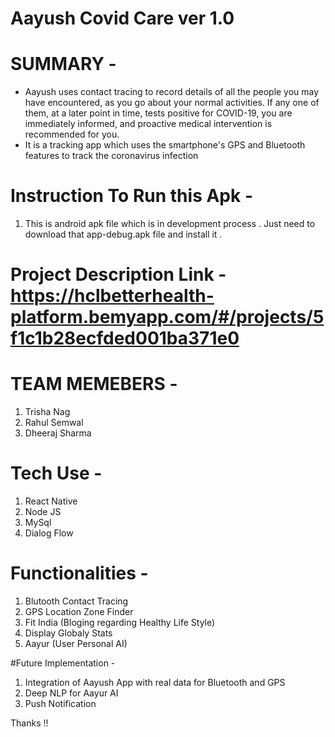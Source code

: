  # Aayush Covid Care ver 1.0
 
 # SUMMARY -

- Aayush uses contact tracing to record details of all the people you may have encountered, as you go about your normal activities. If any one of them, at a later point in time, tests positive for COVID-19, you are immediately informed, and proactive medical intervention is recommended for you.​
- It is a tracking app which uses the smartphone's GPS and Bluetooth features to track the coronavirus infection

 # Instruction To Run this Apk -
 1. This is android apk file which is in development process . Just need to download that app-debug.apk file and install it .

# Project Description Link - https://hclbetterhealth-platform.bemyapp.com/#/projects/5f1c1b28ecfded001ba371e0


# TEAM MEMEBERS -
 
 1. Trisha Nag
 2. Rahul Semwal
 3. Dheeraj Sharma
 
# Tech Use -
 1. React Native
 2. Node JS
 3. MySql
 4. Dialog Flow
 
  
  
 
 # Functionalities -
 
  1. Blutooth Contact Tracing
  2. GPS Location Zone Finder
  3. Fit India (Bloging regarding Healthy Life Style)
  4. Display Globaly Stats 
  5. Aayur (User Personal AI)
  
#Future Implementation -

  1. Integration of Aayush App with real data for Bluetooth and GPS 
  2. Deep NLP for Aayur AI
  3. Push Notification 
 
 
 Thanks !!


